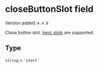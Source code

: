 # closeButtonSlot field

Version added: `4.4.0`

Close button slot. [Ionic slots](https://ionicframework.com/docs/api/buttons) are supported.

## Type

`string` = `'start'`
